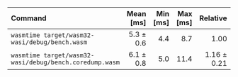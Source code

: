 | Command | Mean [ms] | Min [ms] | Max [ms] | Relative |
|:---|---:|---:|---:|---:|
| `wasmtime target/wasm32-wasi/debug/bench.wasm` | 5.3 ± 0.6 | 4.4 | 8.7 | 1.00 |
| `wasmtime target/wasm32-wasi/debug/bench.coredump.wasm` | 6.1 ± 0.8 | 5.0 | 11.4 | 1.16 ± 0.21 |
